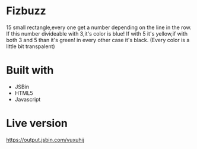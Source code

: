 # Fizbuzz

15 small rectangle,every one get a number depending on the line in the row. If this number divideable with 3,it's color is blue! If with 5 it's yellow,if with both 3 and 5 than it's green! in every other case it's black. (Every color is a little bit transpalent)

# Built with

- JSBin
- HTML5
- Javascript

# Live version

https://output.jsbin.com/vuxuhij